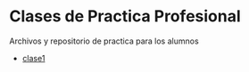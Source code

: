 # Clases de Practica Profesional

Archivos y repositorio de practica para los alumnos
* [clase1](/clase1/)